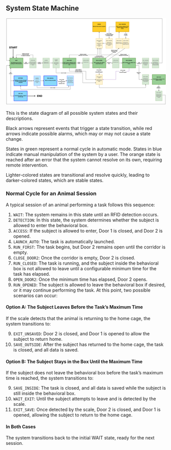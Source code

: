 ## System State Machine

![State machine](/_static/states.png)

This is the state diagram of all possible system states and their descriptions.

Black arrows represent events that trigger a state transition, while red arrows indicate possible alarms, which may or may not cause a state change.

States in green represent a normal cycle in automatic mode. States in blue indicate manual manipulation of the system by a user. The orange state is reached after an error that the system cannot resolve on its own, requiring remote intervention.

Lighter-colored states are transitional and resolve quickly, leading to darker-colored states, which are stable states.

### Normal Cycle for an Animal Session

A typical session of an animal performing a task follows this sequence:

1. `WAIT`: The system remains in this state until an RFID detection occurs.
2. `DETECTION`: In this state, the system determines whether the subject is allowed to enter the behavioral box.
3. `ACCESS`: If the subject is allowed to enter, Door 1 is closed, and Door 2 is opened.
4. `LAUNCH_AUTO`: The task is automatically launched.
5. `RUN_FIRST`: The task begins, but Door 2 remains open until the corridor is empty.
6. `CLOSE_DOOR2`: Once the corridor is empty, Door 2 is closed.
7. `RUN_CLOSED`: The task is running, and the subject inside the behavioral box is not allowed to leave until a configurable minimum time for the task has elapsed.
8. `OPEN_DOOR2`: Once the minimum time has elapsed, Door 2 opens.
9. `RUN_OPENED`: The subject is allowed to leave the behavioral box if desired, or it may continue performing the task. At this point, two possible scenarios can occur:

#### Option A: The Subject Leaves Before the Task’s Maximum Time

If the scale detects that the animal is returning to the home cage, the system transitions to:

9. `EXIT_UNSAVED`: Door 2 is closed, and Door 1 is opened to allow the subject to return home.
10. `SAVE_OUTSIDE`: After the subject has returned to the home cage, the task is closed, and all data is saved.


#### Option B: The Subject Stays in the Box Until the Maximum Time

If the subject does not leave the behavioral box before the task’s maximum time is reached, the system transitions to:

9. `SAVE_INSIDE`: The task is closed, and all data is saved while the subject is still inside the behavioral box.
10. `WAIT_EXIT`: Until the subject attempts to leave and is detected by the scale.
11. `EXIT_SAVE`: Once detected by the scale, Door 2 is closed, and Door 1 is opened, allowing the subject to return to the home cage.

#### In Both Cases

The system transitions back to the initial WAIT state, ready for the next session.
